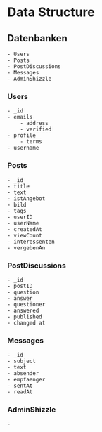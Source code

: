# Data Structure

## Datenbanken
	- Users
	- Posts
	- PostDiscussions
	- Messages
	- AdminShizzle

### Users
	- _id
	- emails
		- address
		- verified
	- profile
		- terms
	- username

### Posts
	- _id 
	- title 
	- text
	- istAngebot
	- bild
	- tags
	- userID
	- userName
	- createdAt
	- viewCount
	- interessenten
	- vergebenAn

### PostDiscussions
	- _id
	- postID
	- question
	- answer
	- questioner 
	- answered
	- published
	- changed at


### Messages
	- _id
	- subject
	- text
	- absender
	- empfaenger
	- sentAt
	- readAt

### AdminShizzle
	- 